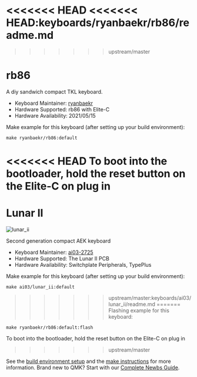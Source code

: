 <<<<<<< HEAD
<<<<<<< HEAD:keyboards/ryanbaekr/rb86/readme.md
=======
>>>>>>> upstream/master
# rb86

A diy sandwich compact TKL keyboard. 

* Keyboard Maintainer: [ryanbaekr](https://github.com/ryanbaekr)
* Hardware Supported: rb86 with Elite-C
* Hardware Availability: 2021/05/15

Make example for this keyboard (after setting up your build environment):

    make ryanbaekr/rb86:default

<<<<<<< HEAD
To boot into the bootloader, hold the reset button on the Elite-C on plug in
=======
# Lunar II

![lunar_ii](https://i.imgur.com/W3xbm4mh.png)

Second generation compact AEK keyboard

* Keyboard Maintainer: [ai03-2725](https://github.com/ai03-2725)
* Hardware Supported: The Lunar II PCB
* Hardware Availability: Switchplate Peripherals, TypePlus

Make example for this keyboard (after setting up your build environment):

    make ai03/lunar_ii:default
>>>>>>> upstream/master:keyboards/ai03/lunar_ii/readme.md
=======
Flashing example for this keyboard:

    make ryanbaekr/rb86:default:flash

To boot into the bootloader, hold the reset button on the Elite-C on plug in
>>>>>>> upstream/master

See the [build environment setup](https://docs.qmk.fm/#/getting_started_build_tools) and the [make instructions](https://docs.qmk.fm/#/getting_started_make_guide) for more information. Brand new to QMK? Start with our [Complete Newbs Guide](https://docs.qmk.fm/#/newbs).
